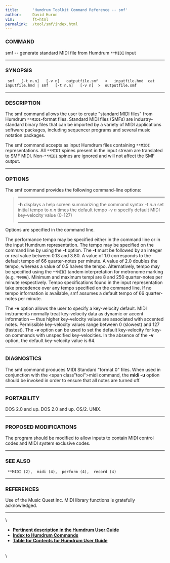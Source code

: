 ```yaml
---
title:		'Humdrum Toolkit Command Reference -- smf'
author:		David Huron
vim:		ft=html
permalink:	/tool/smf/index.html
---
```


### COMMAND

<span class="tool">smf</span> -- generate standard MIDI file from Humdrum `**MIDI` input

------------------------------------------------------------------------

### SYNOPSIS

` smf   [-t n.n]   [-v n]   outputfile.smf   <   inputfile.hmd  cat inputfile.hmd | smf   [-t n.n]   [-v n]  >  outputfile.smf`

------------------------------------------------------------------------

### DESCRIPTION

The <span class="tool">smf</span> command allows the user to create \"standard MIDI files\"
from Humdrum `**MIDI`-format files. Standard MIDI files (SMFs) are
industry-standard binary files that can be imported by a variety of MIDI
applications software packages, including sequencer programs and several
music notation packages.

The <span class="tool">smf</span> command accepts as input Humdrum files containing `**MIDI`
representations. All `**MIDI` spines present in the input stream are
translated to SMF MIDI. Non-`**MIDI` spines are ignored and will not
affect the SMF output.

------------------------------------------------------------------------

### OPTIONS

The <span class="tool">smf</span> command provides the following command-line options:

>   ---------- -------------------------------------------------------
>   **-h**     displays a help screen summarizing the command syntax
>   -t *n.n*   set initial tempo to *n.n* times the default tempo
>   -v *n*     specify default MIDI key-velocity value (0-127)
>   ---------- -------------------------------------------------------
>
Options are specified in the command line.

The performance tempo may be specified either in the command line or in
the input Humdrum representation. The tempo may be specified on the
command line by using the **-t** option. The **-t** must be followed by
an integer or real value between 0.13 and 3.80. A value of 1.0
corresponds to the default tempo of 66 quarter-notes per minute. A value
of 2.0 doubles the tempo, whereas a value of 0.5 halves the tempo.
Alternatively, tempo may be specified using the `**MIDI` tandem
interpretation for metronome marking (e.g. `*MM96`). Minimum and maximum
tempi are 8 and 250 quarter-notes per minute respectively. Tempo
specifications found in the input representation take precedence over
any tempo specified on the command line. If no tempo information is
available, <span class="tool">smf</span> assumes a default tempo of 66 quarter-notes per
minute.

The **-v** option allows the user to specify a key-velocity default.
MIDI instruments normally treat key-velocity data as dynamic or accent
information &mdash; thus higher key-velocity values are associated with
accented notes. Permissible key-velocity values range between 0
(slowest) and 127 (fastest). The **-v** option can be used to set the
default key-velocity for key-on commands with unspecified
key-velocities. In the absence of the **-v** option, the default
key-velocity value is 64.

------------------------------------------------------------------------

### DIAGNOSTICS

The <span class="tool">smf</span> command produces MIDI Standard \"format 0\" files. When used
in conjunction with the <span class"tool">midi</span> command, the **midi -u**
option should be invoked in order to ensure that all notes are turned
off.

------------------------------------------------------------------------

### PORTABILITY

DOS 2.0 and up. DOS 2.0 and up. OS/2. UNIX.

------------------------------------------------------------------------

### PROPOSED MODIFICATIONS

The program should be modified to allow inputs to contain MIDI control
codes and MIDI system exclusive codes.

------------------------------------------------------------------------

### SEE ALSO

` **MIDI (2),  midi (4),  perform (4),  record (4)`

------------------------------------------------------------------------

### REFERENCES

Use of the Music Quest Inc. MIDI library functions is gratefully
acknowledged.

------------------------------------------------------------------------

\

-   [**Pertinent description in the Humdrum User
    Guide**](../guide07.html#The_smf_Command)
-   [**Index to Humdrum Commands**](../commands.toc.html)
-   [**Table for Contents for Humdrum User Guide**](../guide.toc.html)

\
\
